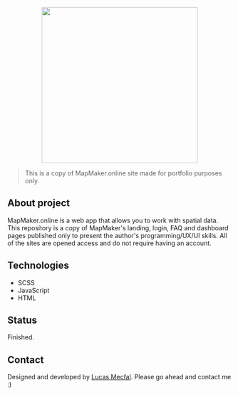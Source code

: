 <p align="center">
  <img src="https://mapmaker-portfolio.netlify.com/media/maplogo.png" width="350">
</p>

> This is a copy of MapMaker.online site made for portfolio purposes only.

## About project
MapMaker.online is a web app that allows you to work with spatial data. This repository is a copy of MapMaker's landing, login, FAQ and dashboard pages published only to present the author's programming/UX/UI skills. All of the sites are opened access and do not require having an account.

## Technologies
* SCSS
* JavaScript
* HTML

## Status
Finished.

## Contact
Designed and developed by [Lucas Mecfal](mailto:lukme00@gmail.com). Please go ahead and contact me :) 
